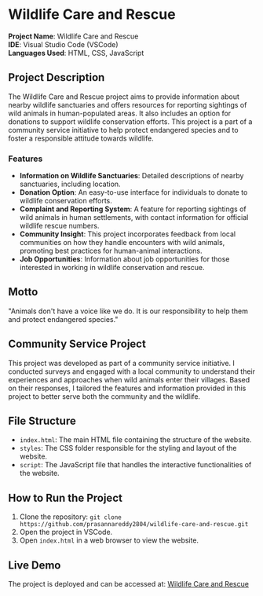 # Wildlife Care and Rescue

**Project Name**: Wildlife Care and Rescue  
**IDE**: Visual Studio Code (VSCode)  
**Languages Used**: HTML, CSS, JavaScript

## Project Description

The Wildlife Care and Rescue project aims to provide information about nearby wildlife sanctuaries and offers resources for reporting sightings of wild animals in human-populated areas. It also includes an option for donations to support wildlife conservation efforts. This project is a part of a community service initiative to help protect endangered species and to foster a responsible attitude towards wildlife.

### Features
- **Information on Wildlife Sanctuaries**: Detailed descriptions of nearby sanctuaries, including location.
- **Donation Option**: An easy-to-use interface for individuals to donate to wildlife conservation efforts.
- **Complaint and Reporting System**: A feature for reporting sightings of wild animals in human settlements, with contact information for official wildlife rescue numbers.
- **Community Insight**: This project incorporates feedback from local communities on how they handle encounters with wild animals, promoting best practices for human-animal interactions.
- **Job Opportunities**: Information about job opportunities for those interested in working in wildlife conservation and rescue.

## Motto
"Animals don't have a voice like we do. It is our responsibility to help them and protect endangered species."

## Community Service Project
This project was developed as part of a community service initiative. I conducted surveys and engaged with a local community to understand their experiences and approaches when wild animals enter their villages. Based on their responses, I tailored the features and information provided in this project to better serve both the community and the wildlife.

## File Structure
- `index.html`: The main HTML file containing the structure of the website.
- `styles`: The CSS folder responsible for the styling and layout of the website.
- `script`: The JavaScript file that handles the interactive functionalities of the website.

## How to Run the Project
1. Clone the repository: `git clone https://github.com/prasannareddy2804/wildlife-care-and-rescue.git`
2. Open the project in VSCode.
3. Open `index.html` in a web browser to view the website.

## Live Demo
The project is deployed and can be accessed at: [Wildlife Care and Rescue](https://wild-life-care-and-rescue.vercel.app/)


